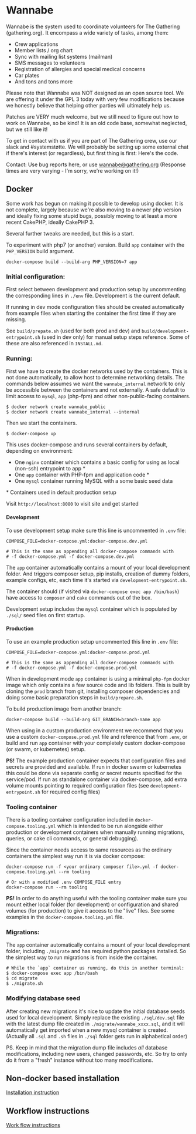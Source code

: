 # Wannabe

Wannabe is the system used to coordinate volunteers for The Gathering
(gathering.org). It encompass a wide variety of tasks, among them:

- Crew applications
- Member lists / org chart
- Sync with mailing list systems (mailman)
- SMS messages to volunteers
- Registration of allergies and special medical concerns
- Car plates
- And tons and tons more

Please note that Wannabe was NOT designed as an open source tool. We are
offering it under the GPL 3 today with very few modifications because we
honestly believe that helping other parties will ultimately help us.

Patches are VERY much welcome, but we still need to figure out how to work
on Wannabe, so be kind! It is an old code base, somewhat neglected, but we
still like it!

To get in contact with us if you are part of The Gathering crew, use our
slack and #systemstøtte. We will probably be setting up some external chat
if there's interest (or regardless), but first thing is first: Here's the
code.

Contact: Use bug reports here, or use wannabe@gathering.org (Response times
are very varying - I'm sorry, we're working on it!)


## Docker

Some work has begun on making it possible to develop using docker. It is
not complete, largely because we're also moving to a newer php version and
ideally fixing some stupid bugs, possibly moving to at least a more recent
CakePHP, ideally CakePHP 3.

Several further tweaks are needed, but this is a start.

To experiment with php7 (or another) version. Build `app` container with the
`PHP_VERSION` build argument.

```
docker-compose build --build-arg PHP_VERSION=7 app
```

### Initial configuration:

First select between development and production setup by uncommenting the
corresponding lines in `./env` file. Development is the current default.

If running in dev mode configuration files should be created automatically from
example files when starting the container the first time if they are missing.

See `build/prepate.sh` (used for both prod and dev) and
`build/development-entrypoint.sh` (used in dev only) for manual setup steps
reference. Some of these are also referenced in `INSTALL.md`.

### Running:

First we have to create the docker networks used by the containers. This is not
done automatically, to allow host to determine networking details. The commands
below assumes we want the `wannabe_internal` network to only be accessible
between the containers and not externally. A safe default to limit access to
`mysql`, `app` (php-fpm) and other non-public-facing containers.

```
$ docker network create wannabe_public
$ docker network create wannabe_internal --internal
```

Then we start the containers.

```
$ docker-compose up
```

This uses docker-compose and runs several containers by default, depending on
environment:
- One `nginx` container which contains a basic config for using as local (non-ssh) entrypoint to app \*
- One `app` container with PHP-fpm and application code \*
- One `mysql` container running MySQL with a some basic seed data

\* Containers used in default production setup

Visit `http://localhost:8080` to visit site and get started

#### Development

To use development setup make sure this line is uncommented in `.env` file:

```
COMPOSE_FILE=docker-compose.yml:docker-compose.dev.yml

# This is the same as appending all docker-compose commands with
# -f docker-compose.yml -f docker-compose.dev.yml
```

The `app` container automatically contains a mount of your local development
folder. And triggers composer setup, pip installs, creation of dummy folders,
example configs, etc, each time it's started via `development-entrypoint.sh`.

The container should (if visited via `docker-compose exec app /bin/bash`) have
access to `composer` and `cake` commands out of the box.

Development setup includes the `mysql` container which is populated by `./sql/`
seed files on first startup.

#### Production

To use an example production setup uncommented this line in `.env` file:

```
COMPOSE_FILE=docker-compose.yml:docker-compose.prod.yml

# This is the same as appending all docker-compose commands with
# -f docker-compose.yml -f docker-compose.prod.yml
```

When in development mode `app` container is using a minimal `php-fpm` docker
image which only contains a few source code and lib folders. This is built by
cloning the `prod` branch from git, installing composer dependencies and doing
some basic preparation steps in `build/prepare.sh`.

To build production image from another branch:

```
docker-compose build --build-arg GIT_BRANCH=branch-name app
```

When using in a custom production environment we recommend that you use a
custom `docker-compose.prod.yml` file and reference that from `.env`, or build
and run `app` container with your completely custom docker-compose (or swarm,
or kubernetes) setup.

**PS!** The example production container expects that configuration files and
secrets are provided and available. If run in docker swarm or kubernetes this
could be done via separate config or secret mounts specified for the
service/pod. If run as standalone container via docker-compose, add extra
volume mounts pointing to required configuration files (see
`development-entrypoint.sh` for required config files)

### Tooling container

There is a tooling container configuration included in
`docker-compose.tooling.yml` which is intended to be run alongside either
production or development containers when manually running migrations, queries,
or cake cli commands, or general debugging).

Since the container needs access to same resources as the ordinary containers
the simplest way run it is via docker compose:

```
docker-compose run -f <your ordinary composer file>.yml -f docker-compose.tooling.yml --rm tooling

# Or with a modified .env COMPOSE_FILE entry
docker-compose run --rm tooling
```

**PS!** In order to do anything useful with the tooling container make sure you
mount either local folder (for development) or configuration and shared volumes
(for production) to give it access to the "live" files. See some examples in the
`docker-compose.tooling.yml` file.

### Migrations:

The `app` container automatically contains a mount of your local development
folder, including `./migrate` and has required python packages installed. So
the simplest way to run migrations is from inside the container.

```
# While the `app` container us running, do this in another terminal:
$ docker-compose exec app /bin/bash
$ cd migrate
$ ./migrate.sh
```

### Modifying database seed

After creating new migrations it's nice to update the initial database seeds
used for local development. Simply replace the existing `./sql/dev.sql` file
with the latest dump file created in `./migrate/wannabe_xxxx.sql`, and it will
automatically get imported when a new mysql container is created. (Actually all
`.sql` and `.sh` files in `./sql` folder gets run in alphabetical order)

PS. Keep in mind that the migration dump file includes *all* database
modifications, including new users, changed passwords, etc. So try to only do
it from a "fresh" instance without too many modifications.

## Non-docker based installation

[Installation instruction](https://github.com/gathering/wannabe/blob/master/INSTALL.md)

## Workflow instructions

[Work flow instructions](https://github.com/gathering/wannabe/blob/master/WORKFLOW.md)
